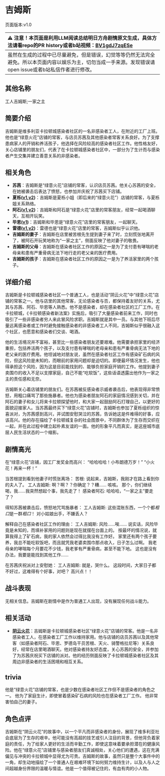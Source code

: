 # 吉姆斯
页面版本:v1.0
 

| :warning: 注意！本页面是利用LLM阅读总结明日方舟剧情原文生成，具体方法请看repo的PR history或者b站视频：[BV1gdJ7zqESe](https://www.bilibili.com/video/BV1gdJ7zqESe/)         |
|:----------------------------|
| 虽然在生成的过程中已尽量避免，但是错误，幻觉等等仍然无法完全避免。所以本页面内容以娱乐为主，切勿当成一手来源。发现错误请open issue或者b站私信作者进行修改。|



## 其他名称
工人吉姆斯;一家之主
## 简要介绍
吉姆斯是维多利亚卡拉顿城感染者社区的一名非感染者工人，在附近的工厂上班。他也是“绿意火花”店铺的常客，与店员苏茜及其他感染者常客关系良好。为了支撑患病家人的开销和养活孩子，他选择在风险较高的感染者社区工作。他性格友好，关心店铺里的朋友们，代表了在卡拉顿城感染者社区中，一部分为了生计而与感染者产生交集并建立善意关系的非感染者。
## 相关角色
-   **苏茜**：吉姆斯是“绿意火花”店铺的常客，认识店员苏茜。他关心苏茜的安全，在她被袭击后表达了愤怒，也参加并庆祝了苏茜买下店铺。
-   **夏栎([v1](char_492_quercu.md),[v2](../char_v3/char_492_quercu.md))**：吉姆斯是夏栎小姐（即后来的“绿意火花”）店铺的常客，与夏栎姐关系熟络。
-   **阿石([v1](extended_char_a_shi.md),[v2](../char_v3/extended_char_a_shi.md))**：吉姆斯和阿石是“绿意火花”店里的常客朋友，经常一起喝酒聊天，互相开玩笑。
-   **毕恩([v1](extended_char_bi_en.md))**：吉姆斯和毕恩是“绿意火花”店里的常客朋友，一起聊天。
-   **雷德([v1](extended_char_lei_de.md),[v2](../char_v3/extended_char_lei_de.md))**：雷德也是“绿意火花”店里的常客，吉姆斯似乎认识他。
-   **吉姆斯的妻子**：吉姆斯在店里被苦根先生提到妻子来了时，立刻慌张地离开了，被阿石开玩笑地称为“一家之主”，侧面反映了他对妻子的敬畏。
-   **吉姆斯的父母**：吉姆斯在感染者社区工作的原因之一是为了支付患有哮喘的老母亲和患有严重骨病无法下地行走的老父亲的医疗费用。
-   **吉姆斯的孩子**：吉姆斯在感染者社区工作的原因之一是为了养活家里的两个孩子。
## 详细介绍
吉姆斯是卡拉顿城感染者社区一个普通工人，也是活动“阴云火花”中“绿意火花”店铺的常客之一。他与店里的其他常客，无论感染者与否，都保持着友好的关系，尤其与苏茜、阿石、毕恩等人熟悉。他不是感染者，却在感染者社区的工厂工作。在卡拉顿城，《卡拉顿感染者新法案》实施后，吸引了大量感染者前来工作，同时也吸引了一些非感染者穷人来此冒风险求职。吉姆斯就是其中一员。与其他下班后尽量远离感染者或工作时避免接触感染者的非感染者工人不同，吉姆斯似乎很融入这个社区，也愿意和感染者们交谈、喝酒。

他的生活境况并不富裕，甚至比一些感染者朋友还要艰难。他需要承担家里的经济重担，包括养活两个孩子，以及支付患有哮喘的老母亲和患有严重骨病无法下地的老父亲的医疗费用。他坦诚地对朋友说，虽然在感染者社区工作有感染矿石病的风险，但这风险是未知的，而眼前的家用问题却是迫切的。即便最坏情况发生，他也得承担这个风险，因为这是目前能找到的、能够负担家庭开销的工作。他提到妻子卖围巾的收入不足以支撑家庭，自己不能“吃软饭”，这些话语透露出他作为一家之主的责任感和无奈。

吉姆斯关心着店铺里的朋友们。在苏茜被反感染者示威者袭击后，他表现得非常愤怒，用粗口痛骂了那些施暴者。他也为感染者朋友阿石的家庭情况感到关切，并在阿石的妻子和女儿将来卡拉顿探望他时，和大家一起鼓励阿石打理自己，以更好的面貌迎接家人。当苏茜最终买下“绿意火花”店铺时，吉姆斯也参加了夏栎组织的惊喜派对，为苏茜感到高兴，并试图安慰哭泣的苏茜，告诉她这是件难得的好事，应该高兴。他的存在描绘了卡拉顿城复杂的社会图景中，不同群体为了生存而交织在一起，并在此过程中建立起朴素友谊的一面。他的形象平凡而真实，是这座城市底层人民生活状态的一个缩影。
## 剧情高光
在“绿意火花”店铺，因工厂发奖金而高兴：
“哈哈哈哈！小布朗德万岁！”
“小火花！再来一杯！”

当苦根提到看到他妻子时慌张离场：
苦根: 说起来，吉姆斯，我刚才在路上看到你的夫人了。
工人吉姆斯: 啊？啊？？你确定？？糟...... 咳咳。 那个，你们继续喝，我......我突然想起个事，我先走了！
感染者阿石: 哈哈哈，“一家之主”要走了？

得知苏茜被袭击后，愤怒地咒骂施暴者：
工人吉姆斯: 这些混账东西，一个个都*粗口*是一群*粗口*！ 对小姑娘出手，不嫌丢人？

解释自己在感染者社区工作的理由：
工人吉姆斯: 风险......唉...... 说实话，风险毕竟是未知的，而填补家用的问题则是现在就摆在台面上的。 按最坏的情况说，就算我得上了矿石病，我的家人依然会过得比我没有工作好。 家里还有两个孩子要养，我总不能吃软饭吧，而且就凭我老婆卖围巾那点收入，日子怎么过啊。 我老母亲的哮喘每个月要花不少钱，我老爹有严重骨病，甚至不能下地。 这也是没有办法，我要是能找到其他工作......

在苏茜庆祝派对上安慰她：
工人吉姆斯: 就是，哭什么。 这段时间，大家日子都不好过，这难得有个好事，对吧？ 高兴点！！
## 战斗表现
无相关信息。吉姆斯在剧情中是作为普通工人出现，没有展现任何战斗能力。
## 相关活动
-   **[阴云火花](../stories/act10mini.md)**：吉姆斯是卡拉顿城感染者社区“绿意火花”店铺的常客。他是一名非感染者工人，在感染者工厂工作以维持家用。他与店铺的店员苏茜以及其他常客（如感染者阿石、毕恩、罗德岛干员苦根、天火、骑警格拉尼等）关系良好，经常在店里喝酒聊天。他对感染者持友好态度，关心苏茜的安全，并参加了为苏茜庆祝买下店铺的派对。他的经历侧面反映了卡拉顿城感染者社区及其周边非感染者的生活困境和相互关系。
## trivia
他是“绿意火花”店铺的常客，也是少数在感染者社区工作但不是感染者的角色之一。
他为了家庭生计，即使冒着感染矿石病的风险也在感染者工厂工作。
他非常害怕自己的妻子。
## 角色点评
吉姆斯在“阴云火花”的故事中，以一个平凡而非感染者的身份，展现了维多利亚社会底层为了生存的艰辛。他可能没有高超的技艺或引人注目的背景，但他背负着家庭的责任，为了给家人更好的生活而辛勤工作，即使这意味着要承担潜在的健康风险。他在“绿意火花”店铺里与感染者朋友们真诚相处，关心他们的遭遇，这在充满偏见与冲突的卡拉顿城中显得尤为可贵。吉姆斯的故事，虽然只是整个大事件中的一角，却生动地描绘了一个普通人在艰难环境下如何努力维持生计，以及人与人之间超越身份界限的温暖与情谊。他是一个值得被记住的，有血有肉的小人物。